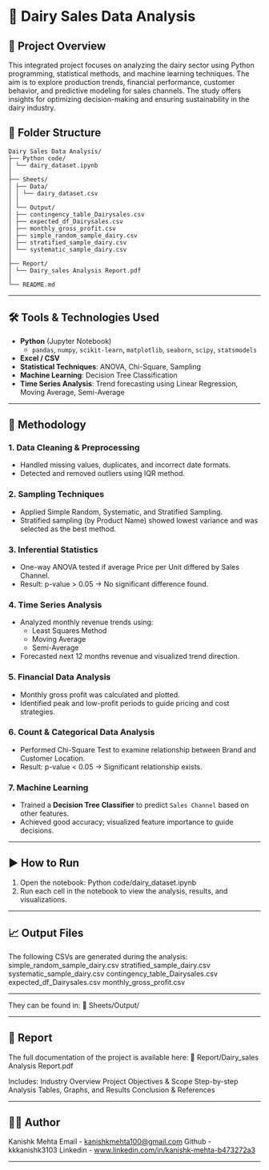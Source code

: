 # 🐄 Dairy Sales Data Analysis


## 📌 Project Overview

This integrated project focuses on analyzing the dairy sector using Python programming, statistical methods, and machine learning techniques. The aim is to explore production trends, financial performance, customer behavior, and predictive modeling for sales channels. The study offers insights for optimizing decision-making and ensuring sustainability in the dairy industry.

## 📁 Folder Structure
```
Dairy Sales Data Analysis/
├── Python code/
│ └── dairy_dataset.ipynb
│
├── Sheets/
│ ├── Data/
│ │ └── dairy_dataset.csv
│ │
│ └── Output/
│ ├── contingency_table_Dairysales.csv
│ ├── expected_df_Dairysales.csv
│ ├── monthly_gross_profit.csv
│ ├── simple_random_sample_dairy.csv
│ ├── stratified_sample_dairy.csv
│ └── systematic_sample_dairy.csv
│
├── Report/
│ └── Dairy_sales Analysis Report.pdf
│
└── README.md
```
---

## 🛠️ Tools & Technologies Used

- **Python** (Jupyter Notebook)
  - `pandas`, `numpy`, `scikit-learn`, `matplotlib`, `seaborn`, `scipy`, `statsmodels`
- **Excel / CSV**
- **Statistical Techniques**: ANOVA, Chi-Square, Sampling
- **Machine Learning**: Decision Tree Classification
- **Time Series Analysis**: Trend forecasting using Linear Regression, Moving Average, Semi-Average

---

## 🧪 Methodology

### 1. **Data Cleaning & Preprocessing**
- Handled missing values, duplicates, and incorrect date formats.
- Detected and removed outliers using IQR method.

### 2. **Sampling Techniques**
- Applied Simple Random, Systematic, and Stratified Sampling.
- Stratified sampling (by Product Name) showed lowest variance and was selected as the best method.

### 3. **Inferential Statistics**
- One-way ANOVA tested if average Price per Unit differed by Sales Channel.
- Result: p-value > 0.05 → No significant difference found.

### 4. **Time Series Analysis**
- Analyzed monthly revenue trends using:
  - Least Squares Method
  - Moving Average
  - Semi-Average
- Forecasted next 12 months revenue and visualized trend direction.

### 5. **Financial Data Analysis**
- Monthly gross profit was calculated and plotted.
- Identified peak and low-profit periods to guide pricing and cost strategies.

### 6. **Count & Categorical Data Analysis**
- Performed Chi-Square Test to examine relationship between Brand and Customer Location.
- Result: p-value < 0.05 → Significant relationship exists.

### 7. **Machine Learning**
- Trained a **Decision Tree Classifier** to predict `Sales Channel` based on other features.
- Achieved good accuracy; visualized feature importance to guide decisions.

---

## ▶️ How to Run

1. Open the notebook:
Python code/dairy_dataset.ipynb
2. Run each cell in the notebook to view the analysis, results, and visualizations.

---

## 📈 Output Files

The following CSVs are generated during the analysis:
simple_random_sample_dairy.csv
stratified_sample_dairy.csv
systematic_sample_dairy.csv
contingency_table_Dairysales.csv
expected_df_Dairysales.csv
monthly_gross_profit.csv

---

They can be found in:
📂 Sheets/Output/

---

## 📄 Report

The full documentation of the project is available here:
📄 Report/Dairy_sales Analysis Report.pdf

Includes:
Industry Overview
Project Objectives & Scope
Step-by-step Analysis
Tables, Graphs, and Results
Conclusion & References

---

## 🙋‍♂️ Author

Kanishk Mehta
Email - kanishkmehta100@gmail.com
Github - kkkanishk3103
Linkedin - www.linkedin.com/in/kanishk-mehta-b473272a3

---
